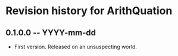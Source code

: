 # Revision history for ArithQuation

## 0.1.0.0 -- YYYY-mm-dd

* First version. Released on an unsuspecting world.
